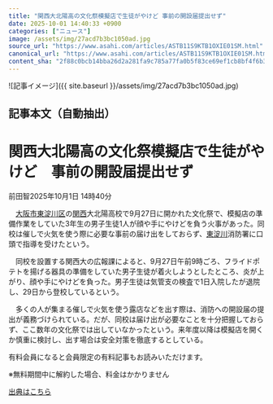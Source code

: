 ```yaml
---
title: "関西大北陽高の文化祭模擬店で生徒がやけど 事前の開設届提出せず"
date: 2025-10-01 14:40:33 +0900
categories: ["ニュース"]
image: /assets/img/27acd7b3bc1050ad.jpg
source_url: "https://www.asahi.com/articles/ASTB11S9KTB1OXIE01SM.html"
canonical_url: "https://www.asahi.com/articles/ASTB11S9KTB1OXIE01SM.html"
content_sha: "2f88c0bcb14bba26d2a281fa9c785a77fa0b5f83ce69ef1cb8bf4f6b361a32f2"
---
```


![記事イメージ]({{ site.baseurl }}/assets/img/27acd7b3bc1050ad.jpg)

## 記事本文（自動抽出）
<div><main role="main" id="main"><p></p><div class="y_Qv3"><h1>関西大北陽高の文化祭模擬店で生徒がやけど　事前の開設届提出せず</h1><p class="mhPng"><span class="H8KYB">前田智</span><span class="UDj4P"><time datetime="2025-10-01T05:40:33.000Z">2025年10月1日 14時40分</time></span></p></div><p id="gsm_above_SnsUtilityArea"></p><p x-component-name="CommentHeadline" x-component-data='{"commentCount":0,"commentators":[],"mode":"pc"}'></p><div class="nfyQp"><p>　<a href="//www.asahi.com/topics/word/%E5%A4%A7%E9%98%AA%E5%B8%82.html" title="大阪市 のトピックスを開く" class="eWgMZ">大阪市</a><a href="//www.asahi.com/topics/word/%E6%9D%B1%E6%B7%80%E5%B7%9D%E5%8C%BA.html" title="東淀川区 のトピックスを開く" class="eWgMZ">東淀川区</a>の<a href="//www.asahi.com/topics/word/kansaispecial.html" title="関西 のトピックスを開く" class="eWgMZ">関西</a>大北陽高校で9月27日に開かれた文化祭で、模擬店の準備作業をしていた3年生の男子生徒1人が顔や手にやけどを負う火事があった。同校は催しで火気を使う際に必要な事前の届け出をしておらず、<a href="//www.asahi.com/topics/word/%E6%9D%B1%E6%B7%80%E5%B7%9D.html" title="東淀川 のトピックスを開く" class="eWgMZ">東淀川</a>消防署に口頭で指導を受けたという。</p><p>　同校を設置する関西大の広報課によると、9月27日午前9時ごろ、フライドポテトを揚げる器具の準備をしていた男子生徒が着火しようとしたところ、炎が上がり、顔や手にやけどを負った。男子生徒は気管支の検査で1日入院したが退院し、29日から登校しているという。</p><p>　多くの人が集まる催しで火気を使う露店などを出す際は、消防への開設届の提出が義務づけられている。だが、同校は届け出が必要なことを十分把握しておらず、ここ数年の文化祭では出していなかったという。来年度以降は模擬店を開くか慎重に検討し、出す場合は安全対策を徹底するとしている。</p><p id="_gtm_LastLine"></p></div><p></p><div class="NbZMW"><div class="PxAm1"><p>有料会員になると会員限定の<span>有料記事もお読みいただけます。</span></p></div><p class="eQShK">※無料期間中に解約した場合、料金はかかりません</p></div><p x-component-name="WriterProfile" x-component-data='{"writerProfile":{"writerProfileList":[],"isWriterFollowAvailableMember":false},"isFreeArea":true}'></p><p x-component-name="ArticleCommentList" x-component-data='{"commentCount":0,"commentList":[],"shareUrlBase":"https://www.asahi.com/articles/ASTB11S9KTB1OXIE01SM.html","articleId":"ASTB11S9KTB1OXIE01SM","commentIdParam":"","equalCommentIdIndex":-1,"isAuthorized":true,"isFreePlan":false,"isPaidMember":false,"isPresent":false,"isHazard":false,"freeUrlBase":"//www.asahi.com","digitalUrlBase":"//digital.asahi.com"}'></p></main></div>

[出典はこちら](https://www.asahi.com/articles/ASTB11S9KTB1OXIE01SM.html)
